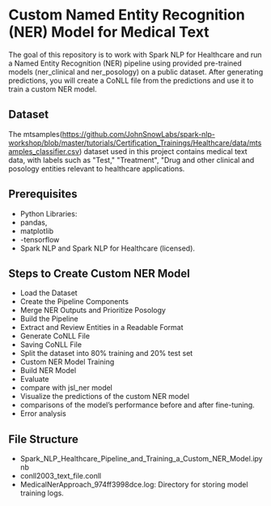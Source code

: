# Custom Named Entity Recognition (NER) Model for Medical Text

The goal of this repository is to work with Spark NLP for Healthcare and run a Named Entity Recognition (NER) pipeline using provided pre-trained models (ner_clinical and ner_posology) on a public dataset. After generating predictions, you will create a CoNLL file from the predictions and use it to train a custom NER model.

## Dataset
The mtsamples(https://github.com/JohnSnowLabs/spark-nlp-workshop/blob/master/tutorials/Certification_Trainings/Healthcare/data/mtsamples_classifier.csv) dataset used in this project contains medical text data, with labels such as "Test," "Treatment", "Drug and other clinical and posology entities relevant to healthcare applications.

## Prerequisites
- Python Libraries:
- pandas,
- matplotlib
- -tensorflow
- Spark NLP and Spark NLP for Healthcare (licensed).

## Steps to Create Custom NER Model
- Load the Dataset
- Create the Pipeline Components
- Merge NER Outputs and Prioritize Posology
- Build the Pipeline
- Extract and Review Entities in a Readable Format
- Generate CoNLL File
- Saving CoNLL File
- Split the dataset into 80% training and 20% test set
- Custom NER Model Training
- Build NER Model
- Evaluate
- compare with jsl_ner model
- Visualize the predictions of the custom NER model
- comparisons of the model’s performance before and after fine-tuning.
- Error analysis

## File Structure
- Spark_NLP_Healthcare_Pipeline_and_Training_a_Custom_NER_Model.ipynb
- conll2003_text_file.conll
- MedicalNerApproach_974ff3998dce.log: Directory for storing model training logs.

  
